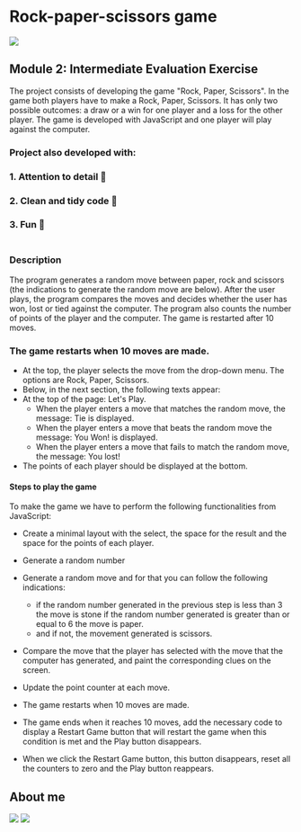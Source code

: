 # Rock-paper-scissors game
![](https://i.imgur.com/pNHUIUo.png)

## Module 2: Intermediate Evaluation Exercise
The project consists of developing the game "Rock, Paper, Scissors". In the game both players have to make a Rock, Paper, Scissors. It has only two possible outcomes: a draw or a win for one player and a loss for the other player. The game is developed with JavaScript and one player will play against the computer.



### Project also developed with: 
### 1. Attention to detail 🔎
### 2. Clean and tidy code 🧹
### 3. Fun 🎉 <br> <br> 


### Description
The program generates a random move between paper, rock and scissors (the indications to generate the random move are below). After the user plays, the program compares the moves and decides whether the user has won, lost or tied against the computer. The program also counts the number of points of the player and the computer. The game is restarted after 10 moves.

### The game restarts when 10 moves are made.

* At the top, the player selects the move from the drop-down menu. The options are Rock, Paper, Scissors.
* Below, in the next section, the following texts appear: 
* At the top of the page: Let's Play.
    * When the player enters a move that matches the random move, the message: Tie is displayed.
    * When the player enters a move that beats the random move the message: You Won! is displayed.
    * When the player enters a move that fails to match the random move, the message: You lost!
* The points of each player should be displayed at the bottom.



#### Steps to play the game
To make the game we have to perform the following functionalities from JavaScript:
* Create a minimal layout with the select, the space for the result and the space for the points of each player.
* Generate a random number 
* Generate a random move and for that you can follow the following indications:
    * if the random number generated in the previous step is less than 3 the move is stone if the random number generated is greater than or equal to 6 the move is paper.
    * and if not, the movement generated is scissors.

* Compare the move that the player has selected with the move that the computer has generated, and paint the corresponding clues on the screen.
* Update the point counter at each move.
* The game restarts when 10 moves are made.

* The game ends when it reaches 10 moves, add the necessary code to display a Restart Game button that will restart the game when this condition is met and the Play button disappears.
* When we click the Restart Game button, this button disappears, reset all the counters to zero and the Play button reappears.



## About me

 [![](https://i.imgur.com/RxMHei3.png)](https://www.linkedin.com/in/normarivas)         [![](https://i.imgur.com/C85yS6z.png)](https://twitter.com/NormaRivas_)  
 


